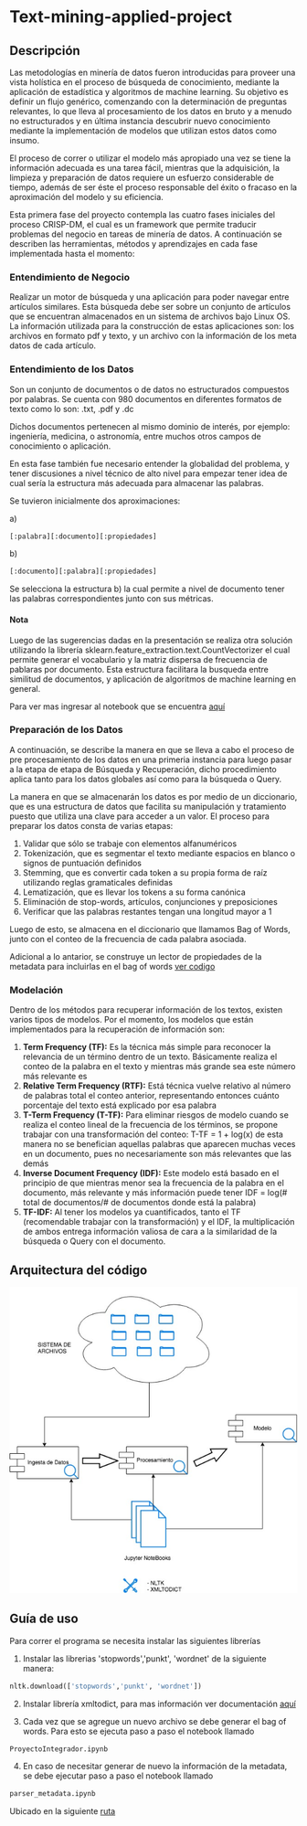 # Text-mining-applied-project

## Descripción

Las metodologías en minería de datos fueron introducidas para proveer una vista holística en el proceso
de búsqueda de conocimiento, mediante la aplicación de estadística y algoritmos de machine learning. Su objetivo es definir un flujo genérico, comenzando con la determinación de preguntas relevantes, lo que lleva al procesamiento de los datos en bruto y a menudo no estructurados y en última instancia descubrir nuevo conocimiento mediante la implementación de modelos que utilizan estos datos como insumo.

El proceso de correr o utilizar el modelo más apropiado una vez se tiene la información adecuada es una tarea fácil, mientras que la adquisición, la limpieza y preparación de datos requiere un esfuerzo considerable de tiempo, además de ser éste el proceso responsable del éxito o fracaso en la aproximación del modelo y su eficiencia.

Esta primera fase del proyecto contempla las cuatro fases iniciales del proceso CRISP-DM, el cual es un framework que permite traducir problemas del negocio en tareas de minería de datos. A continuación se describen las herramientas, métodos y aprendizajes en cada fase implementada hasta el momento:

### Entendimiento de Negocio

Realizar un motor de búsqueda y una aplicación para poder navegar entre artículos similares. Esta búsqueda debe ser sobre un conjunto de artículos que se encuentran almacenados en un sistema de archivos bajo Linux OS. La información utilizada para la construcción de estas aplicaciones son: los archivos en formato pdf y texto, y un archivo con la información de los meta datos de cada artículo.

### Entendimiento de los Datos

Son un conjunto de documentos o de datos no estructurados compuestos por palabras. Se cuenta con 980 documentos en diferentes formatos de texto como lo son: .txt, .pdf y .dc

Dichos documentos pertenecen al mismo dominio de interés, por ejemplo: ingeniería, medicina, o astronomía, entre muchos otros campos de conocimiento o aplicación.

En esta fase también fue necesario entender la globalidad del problema, y tener discusiones a nivel técnico de alto nivel para empezar tener idea de cual sería la estructura más adecuada para almacenar las palabras.

Se tuvieron inicialmente dos aproximaciones:

a)
```python
[:palabra][:documento][:propiedades]
```
b) 

```python
[:documento][:palabra][:propiedades]
```

Se selecciona la estructura b) la cual permite a nivel de documento tener las palabras correspondientes junto con sus métricas.

#### Nota

Luego de las sugerencias dadas en la presentación se realiza otra solución utilizando la librería sklearn.feature_extraction.text.CountVectorizer el cual permite generar el vocabulario y la matriz dispersa de frecuencia de pablaras por documento. Esta estructura facilitara la busqueda entre similitud de documentos, y aplicación de algoritmos de machine learning en general.

Para ver mas ingresar al notebook que se encuentra [aquí](https://github.com/franco18/text-mining-applied-project/blob/master/second_approach/BagOfWordsSecondApproach.ipynb) 


### Preparación de los Datos

A continuación, se describe la manera en que se lleva a cabo el proceso de pre procesamiento de los datos en una primeria instancia para luego pasar a la etapa de etapa de Búsqueda y Recuperación, dicho procedimiento aplica tanto para los datos globales así como para la búsqueda o Query.

La manera en que se almacenarán los datos es por medio de un diccionario, que es una estructura de datos que facilita su manipulación y tratamiento puesto que utiliza una clave para acceder a un valor. El proceso para preparar los datos consta de varias etapas:

1. Validar que sólo se trabaje con elementos alfanuméricos
2. Tokenización, que es segmentar el texto mediante espacios en blanco o signos de puntuación definidos
3. Stemming, que es convertir cada token a su propia forma de raíz utilizando reglas gramaticales definidas
4. Lematización, que es llevar los tokens a su forma canónica
5. Eliminación de stop-words, artículos, conjunciones y preposiciones
6. Verificar que las palabras restantes tengan una longitud mayor a 1

Luego de esto, se almacena en el diccionario que llamamos Bag of Words, junto con el conteo de la frecuencia de cada palabra asociada.

Adicional a lo antarior, se construye un lector de propiedades de la metadata para incluirlas en el bag of words [ver codigo](https://github.com/franco18/text-mining-applied-project/tree/master/xml_parser)

### Modelación

Dentro de los métodos para recuperar información de los textos, existen varios tipos de modelos. Por el momento, los modelos que están implementados para la recuperación de información son:

1. **Term Frequency (TF):** Es la técnica más simple para reconocer la relevancia de un término dentro de un texto. Básicamente realiza el conteo de la palabra en el texto y mientras más grande sea este número más relevante es
2. **Relative Term Frequency (RTF):** Está técnica vuelve relativo al número de palabras total el conteo anterior, representando entonces cuánto porcentaje del texto está explicado por esa palabra
3. **T-Term Frequency (T-TF):** Para eliminar riesgos de modelo cuando se realiza el conteo lineal de la frecuencia de los términos, se propone trabajar con una transformación del conteo: T-TF = 1 + log(x) de esta manera no se benefician aquellas palabras que aparecen muchas veces en un documento, pues no necesariamente son más relevantes que las demás
4. **Inverse Document Frequency (IDF):** Este modelo está basado en el principio de que mientras menor sea la frecuencia de la palabra en el documento, más relevante y más información puede tener IDF = log(# total de documentos/# de documentos donde está la palabra)
5. **TF-IDF:** Al tener los modelos ya cuantificados, tanto el TF (recomendable trabajar con la transformación) y el IDF, la multiplicación de ambos entrega información valiosa de cara a la similaridad de la búsqueda o Query con el documento.

## Arquitectura del código

![Diagrama de arquitecuta de código](https://github.com/franco18/text-mining-applied-project/blob/master/diagram.jpeg)

## Guía de uso

Para correr el programa se necesita instalar las siguientes librerías

1. Instalar las librerias 'stopwords','punkt', 'wordnet' de la siguiente manera:
```python
nltk.download(['stopwords','punkt', 'wordnet'])
```

2. Instalar librería xmltodict, para mas información ver documentación [aquí](https://github.com/martinblech/xmltodict#xmltodict)

3. Cada vez que se agregue un nuevo archivo se debe generar el bag of words. Para esto se ejecuta paso a paso el notebook llamado 

```python
ProyectoIntegrador.ipynb
```

4. En caso de necesitar generar de nuevo la información de la metadata, se debe ejecutar paso a paso el notebook llamado

```python
parser_metadata.ipynb
```

Ubicado en la siguiente [ruta](https://github.com/franco18/text-mining-applied-project/blob/master/xml_parser/parser_metadata.ipynb)

